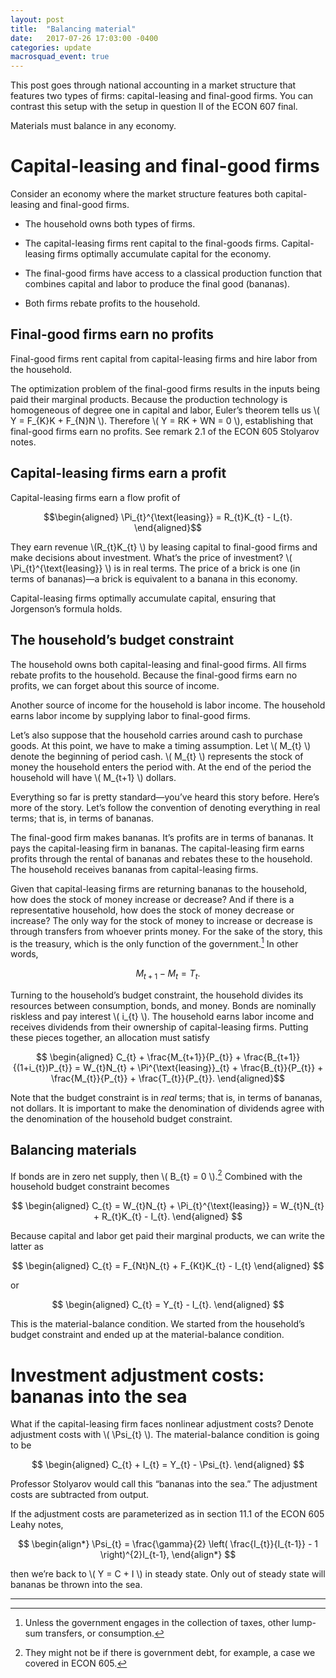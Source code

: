 ```yaml
---
layout: post
title:  "Balancing material"
date:   2017-07-26 17:03:00 -0400
categories: update
macrosquad_event: true
---
```


This post goes through national accounting in a market structure that
features two types of firms: capital-leasing and final-good firms. You
can contrast this setup with the setup in question II of the ECON 607
final.

Materials must balance in any economy.

<!--more-->

Capital-leasing and final-good firms
====================================

Consider an economy where the market structure features both
capital-leasing and final-good firms.

-   The household owns both types of firms.

-   The capital-leasing firms rent capital to the final-goods firms.
    Capital-leasing firms optimally accumulate capital for the economy.

-   The final-good firms have access to a classical production function
    that combines capital and labor to produce the final good (bananas).

-   Both firms rebate profits to the household.

Final-good firms earn no profits
--------------------------------

Final-good firms rent capital from capital-leasing firms and hire labor
from the household.

The optimization problem of the final-good firms results in the inputs
being paid their marginal products. Because the production technology is
homogeneous of degree one in capital and labor, Euler’s theorem tells us
\\( Y = F_{K}K + F_{N}N \\). Therefore \\( Y = RK + WN = 0 \\), establishing that
final-good firms earn no profits. See remark 2.1 of the ECON 605
Stolyarov notes.

Capital-leasing firms earn a profit
-----------------------------------

Capital-leasing firms earn a flow profit of

$$\begin{aligned}
\Pi_{t}^{\text{leasing}} = R_{t}K_{t} - I_{t}.
\end{aligned}$$

They earn revenue \\(R_{t}K_{t} \\) by leasing capital to final-good firms and make
decisions about investment. What’s the price of investment?
\\( \Pi_{t}^{\text{leasing}} \\) is in real terms. The price of a brick is one
(in terms of bananas)—a brick is equivalent to a banana in this economy.

Capital-leasing firms optimally accumulate capital, ensuring that
Jorgenson’s formula holds.

The household’s budget constraint
---------------------------------

The household owns both capital-leasing and final-good firms. All firms
rebate profits to the household. Because the final-good firms earn no
profits, we can forget about this source of income.

Another source of income for the household is labor income. The
household earns labor income by supplying labor to final-good firms.

Let’s also suppose that the household carries around cash to purchase
goods. At this point, we have to make a timing assumption. Let \\( M_{t} \\)
denote the beginning of period cash. \\( M_{t} \\) represents the stock of
money the household enters the period with. At the end of the period the
household will have \\( M_{t+1} \\) dollars.

Everything so far is pretty standard—you’ve heard this story before.
Here’s more of the story. Let’s follow the convention of denoting
everything in real terms; that is, in terms of bananas.

The final-good firm makes bananas. It’s profits are in terms of bananas.
It pays the capital-leasing firm in bananas. The capital-leasing firm
earns profits through the rental of bananas and rebates these to the
household. The household receives bananas from capital-leasing firms.

Given that capital-leasing firms are returning bananas to the household,
how does the stock of money increase or decrease? And if there is a
representative household, how does the stock of money decrease or
increase? The only way for the stock of money to increase or decrease is
through transfers from whoever prints money. For the sake of the story,
this is the treasury, which is the only function of the government.[^1]
In other words,

$$
\label{eq:1}
M_{t+1}-M_{t} = T_{t}.
$$

Turning to the household’s budget constraint, the household divides its
resources between consumption, bonds, and money. Bonds are nominally
riskless and pay interest \\( i_{t} \\). The household earns labor income and
receives dividends from their ownership of capital-leasing firms.
Putting these pieces together, an allocation must satisfy

$$
\begin{aligned}
C_{t} + \frac{M_{t+1}}{P_{t}} + \frac{B_{t+1}}{(1+i_{t})P_{t}} =
W_{t}N_{t} + \Pi^{\text{leasing}}_{t} + \frac{B_{t}}{P_{t}} + \frac{M_{t}}{P_{t}} + \frac{T_{t}}{P_{t}}.
\end{aligned}$$

Note that the budget constraint is in *real* terms; that is, in terms of
bananas, not dollars. It is important to make the denomination of
dividends agree with the denomination of the household budget
constraint.

Balancing materials
-------------------

If bonds are in zero net supply, then \\( B_{t} = 0 \\).[^2] Combined with the
household budget constraint becomes

$$
\begin{aligned}
C_{t} = W_{t}N_{t} + \Pi_{t}^{\text{leasing}} = W_{t}N_{t} + R_{t}K_{t} - I_{t}.
\end{aligned}
$$

Because capital and labor get paid their marginal products, we can write
the latter as

$$
\begin{aligned}
C_{t} = F_{Nt}N_{t} + F_{Kt}K_{t} - I_{t}
\end{aligned}
$$

or

$$
\begin{aligned}
C_{t} = Y_{t} - I_{t}.
\end{aligned}
$$

This is the material-balance condition. We started from the household’s
budget constraint and ended up at the material-balance condition.

Investment adjustment costs: bananas into the sea
=================================================

What if the capital-leasing firm faces nonlinear adjustment costs?
Denote adjustment costs with \\( \Psi_{t} \\). The material-balance condition
is going to be

$$
\begin{aligned}
C_{t} + I_{t} = Y_{t} - \Psi_{t}.
\end{aligned}
$$

Professor Stolyarov would call this “bananas into the sea.” The adjustment costs are
subtracted from output.

If the adjustment costs are parameterized as in section 11.1 of the ECON
605 Leahy notes,

$$
\begin{align*}
\Psi_{t} = \frac{\gamma}{2} \left( \frac{I_{t}}{I_{t-1}} - 1 \right)^{2}I_{t-1},
\end{align*}
$$

then we’re back to \\( Y = C + I \\) in steady state. Only out of steady state
will bananas be thrown into the sea.

***

[^1]: Unless the government engages in the collection of taxes, other
    lump-sum transfers, or consumption.

[^2]: They might not be if there is government debt, for example, a case
    we covered in ECON 605.

